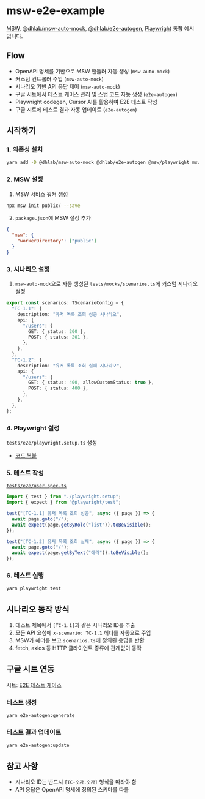 # msw-e2e-example

[MSW](https://mswjs.io/), [@dhlab/msw-auto-mock](https://github.com/dhlab-org/msw-auto-mock), [@dhlab/e2e-autogen](https://github.com/dhlab-org/e2e-autogen), [Playwright](https://playwright.dev/) 통합 예시입니다.

## Flow

- OpenAPI 명세를 기반으로 MSW 핸들러 자동 생성 (`msw-auto-mock`)
- 커스텀 컨트롤러 주입 (`msw-auto-mock`)
- 시나리오 기반 API 응답 제어 (`msw-auto-mock`)
- 구글 시트에서 테스트 케이스 관리 및 스텁 코드 자동 생성 (`e2e-autogen`)
- Playwright codegen, Cursor AI를 활용하여 E2E 테스트 작성
- 구글 시트에 테스트 결과 자동 업데이트 (`e2e-autogen`)

## 시작하기

### 1. 의존성 설치

```bash
yarn add -D @dhlab/msw-auto-mock @dhlab/e2e-autogen @msw/playwright msw @playwright/test @faker-js/faker
```

### 2. MSW 설정

1. MSW 서비스 워커 생성

```bash
npx msw init public/ --save
```

2. `package.json`에 MSW 설정 추가

```json
{
  "msw": {
    "workerDirectory": ["public"]
  }
}
```

### 3. 시나리오 설정

1. `msw-auto-mock`으로 자동 생성된 `tests/mocks/scenarios.ts`에 커스텀 시나리오 설정

```typescript
export const scenarios: TScenarioConfig = {
  "TC-1.1": {
    description: "유저 목록 조회 성공 시나리오",
    api: {
      "/users": {
        GET: { status: 200 },
        POST: { status: 201 },
      },
    },
  },
  "TC-1.2": {
    description: "유저 목록 조회 실패 시나리오",
    api: {
      "/users": {
        GET: { status: 400, allowCustomStatus: true },
        POST: { status: 400 },
      },
    },
  },
};
```

### 4. Playwright 설정

`tests/e2e/playwright.setup.ts` 생성

- [코드 복붙](./tests/e2e/playwright.setup.ts)

### 5. 테스트 작성

[`tests/e2e/user.spec.ts`](./tests/e2e/user.spec.ts)

```typescript
import { test } from "./playwright.setup";
import { expect } from "@playwright/test";

test("[TC-1.1] 유저 목록 조회 성공", async ({ page }) => {
  await page.goto("/");
  await expect(page.getByRole("list")).toBeVisible();
});

test("[TC-1.2] 유저 목록 조회 실패", async ({ page }) => {
  await page.goto("/");
  await expect(page.getByText("에러")).toBeVisible();
});
```

### 6. 테스트 실행

```bash
yarn playwright test
```

## 시나리오 동작 방식

1. 테스트 제목에서 `[TC-1.1]`과 같은 시나리오 ID를 추출
2. 모든 API 요청에 `x-scenario: TC-1.1` 헤더를 자동으로 주입
3. MSW가 헤더를 보고 `scenarios.ts`에 정의된 응답을 반환
4. fetch, axios 등 HTTP 클라이언트 종류에 관계없이 동작

## 구글 시트 연동

시트: [E2E 테스트 케이스](https://docs.google.com/spreadsheets/d/1EjjINCvD-4FkSETb_Z88qauXUpF7NU9y7jXN0RTNTm4/edit?gid=1841735669#gid=1841735669)

### 테스트 생성

```bash
yarn e2e-autogen:generate
```

### 테스트 결과 업데이트

```bash
yarn e2e-autogen:update
```

## 참고 사항

- 시나리오 ID는 반드시 `[TC-숫자.숫자]` 형식을 따라야 함
- API 응답은 OpenAPI 명세에 정의된 스키마를 따름
